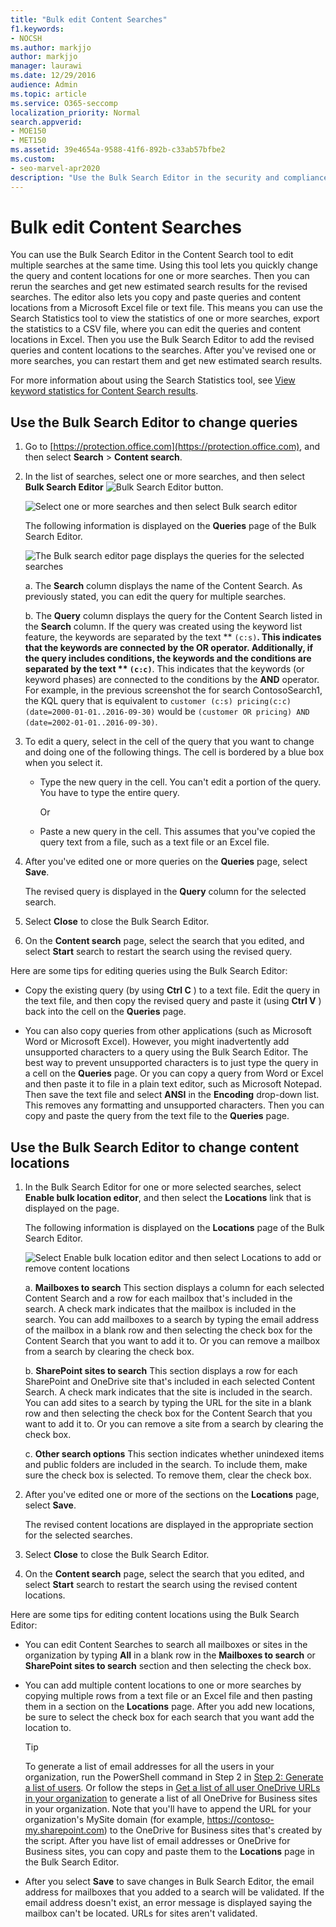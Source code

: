 ```yaml
---
title: "Bulk edit Content Searches"
f1.keywords:
- NOCSH
ms.author: markjjo
author: markjjo
manager: laurawi
ms.date: 12/29/2016
audience: Admin
ms.topic: article
ms.service: O365-seccomp
localization_priority: Normal
search.appverid: 
- MOE150
- MET150
ms.assetid: 39e4654a-9588-41f6-892b-c33ab57bfbe2
ms.custom:
- seo-marvel-apr2020
description: "Use the Bulk Search Editor in the security and compliance center to quickly change the query and content locations for one or more Content Searches."
---
```


# Bulk edit Content Searches

You can use the Bulk Search Editor in the Content Search tool to edit multiple searches at the same time. Using this tool lets you quickly change the query and content locations for one or more searches. Then you can rerun the searches and get new estimated search results for the revised searches. The editor also lets you copy and paste queries and content locations from a Microsoft Excel file or text file. This means you can use the Search Statistics tool to view the statistics of one or more searches, export the statistics to a CSV file, where you can edit the queries and content locations in Excel. Then you use the Bulk Search Editor to add the revised queries and content locations to the searches. After you've revised one or more searches, you can restart them and get new estimated search results.
  
For more information about using the Search Statistics tool, see [View keyword statistics for Content Search results](view-keyword-statistics-for-content-search.md).
  
## Use the Bulk Search Editor to change queries

1. Go to [https://protection.office.com](https://protection.office.com), and then select **Search** \> **Content search**.
    
2. In the list of searches, select one or more searches, and then select **Bulk Search Editor** ![Bulk Search Editor button](../media/1ddb3d18-2f00-4a7b-98a6-817ca5ec7014.png).
    
    ![Select one or more searches and then select Bulk search editor](../media/600c9716-89a2-4451-b111-fa7cfaad2006.png)
  
    The following information is displayed on the **Queries** page of the Bulk Search Editor. 
    
    ![The Bulk search editor page displays the queries for the selected searches](../media/189659af-cc78-4479-b0bc-a93decad2f6c.png)
  
    a. The **Search** column displays the name of the Content Search. As previously stated, you can edit the query for multiple searches. 
    
    b. The **Query** column displays the query for the Content Search listed in the **Search** column. If the query was created using the keyword list feature, the keywords are separated by the text ** `(c:s)`**. This indicates that the keywords are connected by the **OR** operator. Additionally, if the query includes conditions, the keywords and the conditions are separated by the text ** `(c:c)`**. This indicates that the keywords (or keyword phases) are connected to the conditions by the **AND** operator. For example, in the previous screenshot the for search ContosoSearch1, the KQL query that is equivalent to  `customer (c:s) pricing(c:c)(date=2000-01-01..2016-09-30)` would be  `(customer OR pricing) AND (date=2002-01-01..2016-09-30)`.
    
3. To edit a query, select in the cell of the query that you want to change and doing one of the following things. The cell is bordered by a blue box when you select it.
    
   - Type the new query in the cell. You can't edit a portion of the query. You have to type the entire query.
    
      Or
    
    - Paste a new query in the cell. This assumes that you've copied the query text from a file, such as a text file or an Excel file.
    
4. After you've edited one or more queries on the **Queries** page, select **Save**.
    
    The revised query is displayed in the **Query** column for the selected search. 
    
5. Select **Close** to close the Bulk Search Editor. 
    
6. On the **Content search** page, select the search that you edited, and select **Start** search to restart the search using the revised query. 
    
Here are some tips for editing queries using the Bulk Search Editor:
  
- Copy the existing query (by using **Ctrl C** ) to a text file. Edit the query in the text file, and then copy the revised query and paste it (using **Ctrl V** ) back into the cell on the **Queries** page. 
    
- You can also copy queries from other applications (such as Microsoft Word or Microsoft Excel). However, you might inadvertently add unsupported characters to a query using the Bulk Search Editor. The best way to prevent unsupported characters is to just type the query in a cell on the **Queries** page. Or you can copy a query from Word or Excel and then paste it to file in a plain text editor, such as Microsoft Notepad. Then save the text file and select **ANSI** in the **Encoding** drop-down list. This removes any formatting and unsupported characters. Then you can copy and paste the query from the text file to the **Queries** page. 
    
  
## Use the Bulk Search Editor to change content locations

1. In the Bulk Search Editor for one or more selected searches, select **Enable bulk location editor**, and then select the **Locations** link that is displayed on the page. 
    
    The following information is displayed on the **Locations** page of the Bulk Search Editor. 
    
    ![Select Enable bulk location editor and then select Locations to add or remove content locations](../media/a5a468ce-bd63-4c53-bc37-ff64cf769e59.png)
  
    a. **Mailboxes to search** This section displays a column for each selected Content Search and a row for each mailbox that's included in the search. A check mark indicates that the mailbox is included in the search. You can add mailboxes to a search by typing the email address of the mailbox in a blank row and then selecting the check box for the Content Search that you want to add it to. Or you can remove a mailbox from a search by clearing the check box.
    
    b. **SharePoint sites to search** This section displays a row for each SharePoint and OneDrive site that's included in each selected Content Search. A check mark indicates that the site is included in the search. You can add sites to a search by typing the URL for the site in a blank row and then selecting the check box for the Content Search that you want to add it to. Or you can remove a site from a search by clearing the check box.
    
    c. **Other search options** This section indicates whether unindexed items and public folders are included in the search. To include them, make sure the check box is selected. To remove them, clear the check box.
    
2. After you've edited one or more of the sections on the **Locations** page, select **Save**.
    
    The revised content locations are displayed in the appropriate section for the selected searches.
    
3. Select **Close** to close the Bulk Search Editor. 
    
4. On the **Content search** page, select the search that you edited, and select **Start** search to restart the search using the revised content locations. 
    
Here are some tips for editing content locations using the Bulk Search Editor:
  
- You can edit Content Searches to search all mailboxes or sites in the organization by typing **All** in a blank row in the **Mailboxes to search** or **SharePoint sites to search** section and then selecting the check box. 
    
- You can add multiple content locations to one or more searches by copying multiple rows from a text file or an Excel file and then pasting them in a section on the **Locations** page. After you add new locations, be sure to select the check box for each search that you want add the location to. 
    
    > [!TIP]
    > To generate a list of email addresses for all the users in your organization, run the PowerShell command in Step 2 in [Step 2: Generate a list of users](search-the-mailbox-and-onedrive-for-business-for-a-list-of-users.md#step-2-generate-a-list-of-users). Or follow the steps in [Get a list of all user OneDrive URLs in your organization](/onedrive/list-onedrive-urls) to generate a list of all OneDrive for Business sites in your organization. Note that you'll have to append the URL for your organization's MySite domain (for example, https://contoso-my.sharepoint.com) to the OneDrive for Business sites that's created by the script. After you have list of email addresses or OneDrive for Business sites, you can copy and paste them to the **Locations** page in the Bulk Search Editor. 
  
- After you select **Save** to save changes in Bulk Search Editor, the email address for mailboxes that you added to a search will be validated. If the email address doesn't exist, an error message is displayed saying the mailbox can't be located. URLs for sites aren't validated. 
